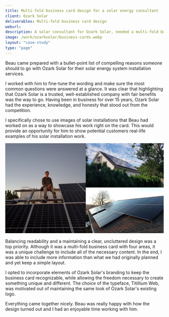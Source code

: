 ```yaml
---
title: Multi-fold business card design for a solar energy consultant
client: Ozark Solar
deliverables: Multi-fold business card design
weburl:
description: A solar consultant for Ozark Solar, needed a multi-fold business card to give out to residents in the area that might be interested in having a solar energy system installation. I sat down with Beau to understand their services and create a unique, yet clear and convincing business card design.
image: /work/ozarksolar/business-cards.webp
layout: "case-study"
type: "page"
---
```


Beau came prepared with a bullet-point list of compelling reasons someone should to go with Ozark Solar for their solar energy system installation services. 

I worked with him to fine-tune the wording and make sure the most common questions were answered at a glance. It was clear that highlighting that Ozark Solar is a trusted, well-established company with fair benefits was the way to go. Having been in business for over 15 years, Ozark Solar had the experience, knowledge, and honesty that stood out from the competition.

I specifically chose to use images of solar installations that Beau had worked on as a way to showcase his work right on the card. This would provide an opportunity for him to show potential customers real-life examples of his solar installation work.

![Solar installations](/work/ozarksolar/images.jpg "Solar installations")

Balancing readability and a maintaining a clear, uncluttered design was a top priority. Although it was a multi-fold business card with four areas, it was a unique challenge to include all of the necessary content. In the end, I was able to include more information than what we had originally planned and yet keep a simple layout.

I opted to incorporate elements of Ozark Solar's branding to keep the business card recognizable, while allowing the freedom necessary to create something unique and different. The choice of the typeface, Titillium Web, was motivated out of maintaining the same look of Ozark Solar's existing logo.

Everything came together nicely. Beau was really happy with how the design turned out and I had an enjoyable time working with him.